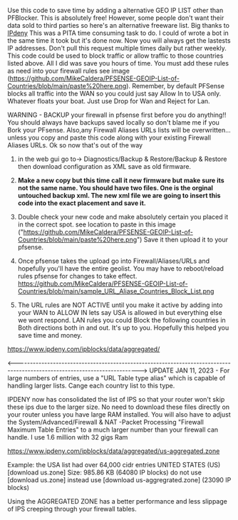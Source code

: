 Use this code to save time by adding a alternative GEO IP LIST other than PFBlocker. This is absolutely free! However, some people don't want their data sold to third parties so here's an alternative freeware list. Big thanks to  [IPdeny](https://www.ipdeny.com/ipblocks/
)
This was a PITA time consuming task to do. I could of wrote a bot in the same time it took but it's done now. Now you will always get the lastests IP addresses. Don't pull this request multiple times daily but rather weekly. This code could be used to block traffic or allow traffic to those countries listed above. All I did was save you hours of time. You must add these rules as need into your firewall rules see image (https://github.com/MikeCaldera/PFSENSE-GEOIP-List-of-Countries/blob/main/paste%20here.png). Remember, by default PFSense blocks all traffic into the WAN so you could just say Allow In to USA only. Whatever floats your boat. Just use Drop for Wan and Reject for Lan. 

WARNING - BACKUP your firewall in pfsense first before you do anything!! You should always have backups saved locally so don't blame me if you Bork your PFsense. Also,any Firewall Aliases URLs lists will be overwritten... unless you copy and paste this code along with your existing Firewall Aliases URLs. Ok so now that's out of the way

1) in the web gui go to-> Diagnostics/Backup & Restore/Backup & Restore then download configuration as XML save as old firmware.

2) **Make a new copy but this time call it new firmware but make sure its not the same name. You should have two files. One is the orginal untouched backup xml. The new xml file we are going to insert this code into the exact placement and save it.**

3) Double check your new code and make absolutely certain you placed it in the correct spot. see location to paste in this image ("https://github.com/MikeCaldera/PFSENSE-GEOIP-List-of-Countries/blob/main/paste%20here.png") Save it then upload it to your pfsense. 

4) Once pfsense takes the upload go into Firewall/Aliases/URLs and hopefully you'll have the entire geolist. You may have to reboot/reload rules pfsense for changes to take effect. https://github.com/MikeCaldera/PFSENSE-GEOIP-List-of-Countries/blob/main/sample_URL_Aliase_Countries_Block_List.png

5) The URL rules are NOT ACTIVE until you make it active by adding into your WAN to ALLOW IN lets say USA is allowed in but everything else we wont respond. LAN rules you could Block the following countries in Both directions both in and out. It's up to you. Hopefully this helped you save time and money. 

https://www.ipdeny.com/ipblocks/data/aggregated/

<------------------------------------------------------------------------------------------------------------------------->
UPDATE JAN 11, 2023 - For large numbers of entries, use a "URL Table type alias" which is capable of handling larger lists. Cange each country list to this type.

IPDENY now has consolidated the list of IPS so that your router won't skip these ips due to the larger size. No need to download these files directly on your router unless you have large RAM installed. You will also have to adjust the     System/Advanced/Firewall & NAT -Packet Processing
"Firewall Maximum Table Entries" to a much larger number than your firewall can handle. I use 1.6 million with 32 gigs Ram

https://www.ipdeny.com/ipblocks/data/aggregated/us-aggregated.zone

Example: the USA list had over 64,000 cidr entries UNITED STATES (US) [download us.zone] Size: 985.86 KB (64080 IP blocks)
do not use [download us.zone] instead use [download us-aggregrated.zone] (23090 IP blocks)

Using the AGGREGATED ZONE has a better performance and less slippage of IPS creeping through your firewall tables. 

